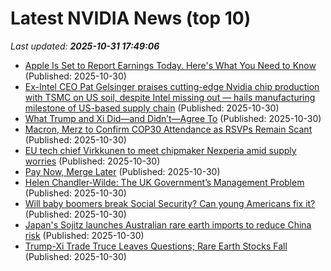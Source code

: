 # Latest NVIDIA News (top 10)
_Last updated: **2025-10-31 17:49:06**_

- [Apple Is Set to Report Earnings Today. Here's What You Need to Know](https://www.investopedia.com/apple-is-set-to-report-earnings-today-what-you-need-to-know-11840187) (Published: 2025-10-30)
- [Ex-Intel CEO Pat Gelsinger praises cutting-edge Nvidia chip production with TSMC on US soil, despite Intel missing out — hails manufacturing milestone of US-based supply chain](https://www.tomshardware.com/tech-industry/ex-intel-ceo-pat-gelsinger-praises-cutting-edge-nvidia-chip-production-with-tsmc-on-us-soil-despite-intel-missing-out-hails-manufacturing-milestone-of-us-based-supply-chain) (Published: 2025-10-30)
- [What Trump and Xi Did—and Didn’t—Agree To](http://foreignpolicy.com/2025/10/30/trump-xi-deal-soybeans-tariffs-rare-earths-taiwan-trade/) (Published: 2025-10-30)
- [Macron, Merz to Confirm COP30 Attendance as RSVPs Remain Scant](https://biztoc.com/x/0200ee1b124eb5ab) (Published: 2025-10-30)
- [EU tech chief Virkkunen to meet chipmaker Nexperia amid supply worries](https://biztoc.com/x/ee2bc90662031dcf) (Published: 2025-10-30)
- [Pay Now, Merge Later](https://biztoc.com/x/96e23eb9a2ccd112) (Published: 2025-10-30)
- [Helen Chandler-Wilde: The UK Government’s Management Problem](https://biztoc.com/x/6344a558ebab2395) (Published: 2025-10-30)
- [Will baby boomers break Social Security? Can young Americans fix it?](https://biztoc.com/x/3124b23a20167fb3) (Published: 2025-10-30)
- [Japan's Sojitz launches Australian rare earth imports to reduce China risk](https://biztoc.com/x/7da92fc00ebf53b4) (Published: 2025-10-30)
- [Trump-Xi Trade Truce Leaves Questions; Rare Earth Stocks Fall](https://biztoc.com/x/ff5211ce8281f6c5) (Published: 2025-10-30)

